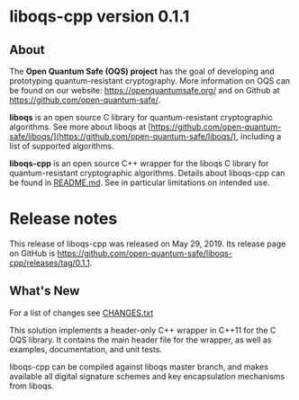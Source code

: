 liboqs-cpp version 0.1.1
========================

About
-----

The **Open Quantum Safe (OQS) project** has the goal of developing and prototyping quantum-resistant cryptography.  More information on OQS can be found on our website: https://openquantumsafe.org/ and on Github at https://github.com/open-quantum-safe/.  

**liboqs** is an open source C library for quantum-resistant cryptographic algorithms.  See more about liboqs at [https://github.com/open-quantum-safe/liboqs/](https://github.com/open-quantum-safe/liboqs/), including a list of supported algorithms.

**liboqs-cpp** is an open source C++ wrapper for the liboqs C library for quantum-resistant cryptographic algorithms.  Details about liboqs-cpp can be found in [README.md](https://github.com/open-quantum-safe/liboqs-cpp/blob/master/README.md).  See in particular limitations on intended use.

Release notes
=============

This release of liboqs-cpp was released on May 29, 2019. Its release page on GitHub is https://github.com/open-quantum-safe/liboqs-cpp/releases/tag/0.1.1.

What's New
----------

For a list of changes see [CHANGES.txt](https://github.com/open-quantum-safe/liboqs-cpp/blob/master/CHANGES.txt)

This solution implements a header-only C++ wrapper in C++11 for the C OQS library. It contains the main header file for the wrapper, as well as examples, documentation, and unit tests.

liboqs-cpp can be compiled against liboqs master branch, and makes available all digital signature schemes and key encapsulation mechanisms from liboqs.
